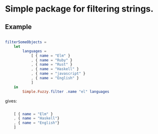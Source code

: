 # Simple package for filtering strings.

## Example

```elm

filterSomeObjects =
    let
        languages =
            [ { name = "Elm" }
            , { name = "Ruby" }
            , { name = "Rust" }
            , { name = "Haskell" }
            , { name = "javascript" }
            , { name = "English" }
            ]
    in
        Simple.Fuzzy.filter .name "el" languages
```

gives:

```elm

    [ { name = "Elm" }
    , { name = "Haskell"}
    , { name = "English"}
    ]

```
